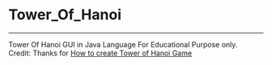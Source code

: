 # Tower_Of_Hanoi
<hr>
Tower Of Hanoi GUI in Java Language
For Educational Purpose only.
<br>
Credit: Thanks for <a href="http://javaingrab.blogspot.com/2014/06/how-to-create-gui-based-tower-of-hanoi.html">How to create Tower of Hanoi Game</a>
